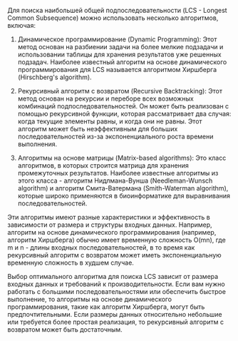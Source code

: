 Для поиска наибольшей общей подпоследовательности (LCS - Longest Common Subsequence) можно использовать несколько алгоритмов, включая:

1. Динамическое программирование (Dynamic Programming): Этот метод основан на разбиении задачи на более мелкие подзадачи и использовании таблицы для хранения результатов уже решенных подзадач. Наиболее известный алгоритм на основе динамического программирования для LCS называется алгоритмом Хиршберга (Hirschberg's algorithm).

2. Рекурсивный алгоритм с возвратом (Recursive Backtracking): Этот метод основан на рекурсии и переборе всех возможных комбинаций подпоследовательностей. Он может быть реализован с помощью рекурсивной функции, которая рассматривает два случая: когда текущие элементы равны, и когда они не равны. Этот алгоритм может быть неэффективным для больших последовательностей из-за экспоненциального роста времени выполнения.

3. Алгоритмы на основе матрицы (Matrix-based algorithms): Это класс алгоритмов, в которых строится матрица для хранения промежуточных результатов. Наиболее известные алгоритмы из этого класса - алгоритм Нидлмана-Вунша (Needleman-Wunsch algorithm) и алгоритм Смита-Ватермана (Smith-Waterman algorithm), которые широко применяются в биоинформатике для выравнивания последовательностей.

Эти алгоритмы имеют разные характеристики и эффективность в зависимости от размера и структуры входных данных. Например, алгоритм на основе динамического программирования (например, алгоритм Хиршберга) обычно имеет временную сложность O(mn), где m и n - длины входных последовательностей, в то время как рекурсивный алгоритм с возвратом может иметь экспоненциальную временную сложность в худшем случае.

Выбор оптимального алгоритма для поиска LCS зависит от размера входных данных и требований к производительности. Если вам нужно работать с большими последовательностями или обеспечить быстрое выполнение, то алгоритмы на основе динамического программирования, такие как алгоритм Хиршберга, могут быть предпочтительными. Если размеры данных относительно небольшие или требуется более простая реализация, то рекурсивный алгоритм с возвратом может быть достаточным.
